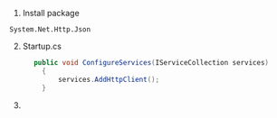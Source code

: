 1. Install package
```
System.Net.Http.Json
```
2. Startup.cs
```cs
      public void ConfigureServices(IServiceCollection services)
        {
            services.AddHttpClient();
        }
```
3. 
